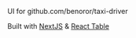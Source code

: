 UI for github.com/benoror/taxi-driver

Built with [NextJS](https://nextjs.org) & [React Table](https://react-table.js.org/#/story/readme)
